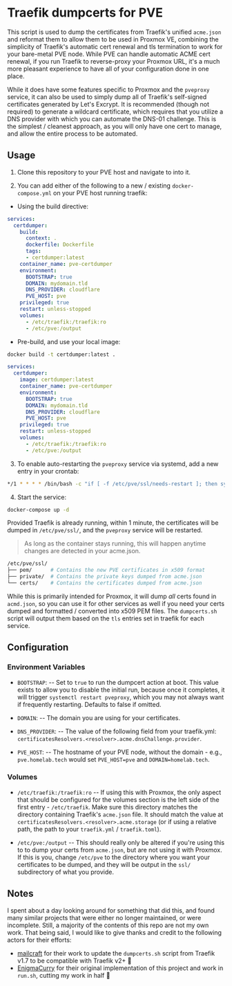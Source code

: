 # Traefik dumpcerts for PVE

This script is used to dump the certificates from Traefik's unified `acme.json` and reformat them to allow them to be used in Proxmox VE, combining the simplicity of Traefik's automatic cert renewal and tls termination to work for your bare-metal PVE node. While PVE can handle automatic ACME cert renewal, if you run Traefik to reverse-proxy your Proxmox URL, it's a much more pleasant experience to have all of your configuration done in one place.

While it does have some features specific to Proxmox and the `pveproxy` service, it can also be used to simply dump all of Traefik's self-signed certificates generated by Let's Excrypt. It is recommended (though not required) to generate a wildcard certificate, which requires that you utilize a DNS provider with which you can automate the DNS-01 challenge. This is the simplest / cleanest approach, as you will only have one cert to manage, and allow the entire process to be automated.

## Usage

1. Clone this repository to your PVE host and navigate to into it.

2. You can add either of the following to a new / existing `docker-compose.yml` on your PVE host running traefik:

* Using the build directive:

```yaml
services:
  certdumper:
    build:
      context: .
      dockerfile: Dockerfile
      tags:
      - certdumper:latest
    container_name: pve-certdumper
    environment:
      BOOTSTRAP: true
      DOMAIN: mydomain.tld
      DNS_PROVIDER: cloudflare
      PVE_HOST: pve
    privileged: true
    restart: unless-stopped
    volumes:
      - /etc/traefik:/traefik:ro
      - /etc/pve:/output
```

* Pre-build, and use your local image:

```sh
docker build -t certdumper:latest .
```

```yaml
services:
  certdumper:
    image: certdumper:latest
    container_name: pve-certdumper
    environment:
      BOOTSTRAP: true
      DOMAIN: mydomain.tld
      DNS_PROVIDER: cloudflare
      PVE_HOST: pve
    privileged: true
    restart: unless-stopped
    volumes:
      - /etc/traefik:/traefik:ro
      - /etc/pve:/output
```

3. To enable auto-restarting the `pveproxy` service via systemd, add a new entry in your crontab:

```sh
*/1 * * * * /bin/bash -c "if [ -f /etc/pve/ssl/needs-restart ]; then systemctl restart pveproxy; rm /etc/pve/ssl/needs-restart; fi"
```

4. Start the service:

```sh
docker-compose up -d
```

Provided Traefik is already running, within 1 minute, the certificates will be dumped in `/etc/pve/ssl/`, and the `pveproxy` service will be restarted.
> As long as the container stays running, this will happen anytime changes are detected in your acme.json.

```sh
/etc/pve/ssl/
├── pem/      # Contains the new PVE certificates in x509 format
├── private/  # Contains the private keys dumped from acme.json
└── certs/    # Contains the certificates dumped from acme.json
```

While this is primarily intended for Proxmox, it will dump *all* certs found in `acmd.json`, so you can use it for other services as well if you need your certs dumped and formatted / converted into x509 PEM files. The `dumpcerts.sh` script will output them based on the `tls` entries set in traefik for each service.

## Configuration

### Environment Variables

* `BOOTSTRAP`:
-- Set to `true` to run the dumpcert action at boot. This value exists to allow you to disable the initial run, because once it completes, it will trigger `systemctl restart pveproxy`, which you may not always want if frequently restarting. Defaults to false if omitted.

* `DOMAIN`:
-- The domain you are using for your certificates.

* `DNS_PROVIDER`:
-- The value of the following field from your traefik.yml: `certificatesResolvers.<resolver>.acme.dnsChallenge.provider`.

* `PVE_HOST`:
-- The hostname of your PVE node, without the domain - e.g., `pve.homelab.tech` would set `PVE_HOST=pve` and `DOMAIN=homelab.tech`.

### Volumes

* `/etc/traefik:/traefik:ro`
-- If using this with Proxmox, the only aspect that should be configured for the volumes section is the left side of the first entry - `/etc/traefik`. Make sure this directory matches the directory containing Traefik's `acme.json` file. It should match the value at `certificatesResolvers.<resolver>.acme.storage` (or if using a relative path, the path to your `traefik.yml` / `traefik.toml`).

* `/etc/pve:/output`
-- This should really only be altered if you're using this to to dump your certs from `acme.json`, but are not using it with Proxmox. If this is you, change `/etc/pve` to the directory where you want your certificates to be dumped, and they will be output in the `ssl/` subdirectory of what you provide.

## Notes

I spent about a day looking around for something that did this, and found many similar projects that were either no longer maintained, or were incomplete. Still, a majority of the contents of this repo are not my own work. That being said, I would like to give thanks and credit to the following actors for their efforts:

* [mailcraft](https://github.com/mailcraft/dumpcerts) for their work to update the `dumpcerts.sh` script from Traefik v1.7 to be compatible with Traefik v2+ 🙏
* [EnigmaCurry](https://github.com/EnigmaCurry/proxmox-traefik-certdumper) for their original implementation of this project and work in `run.sh`, cutting my work in half 🚀
